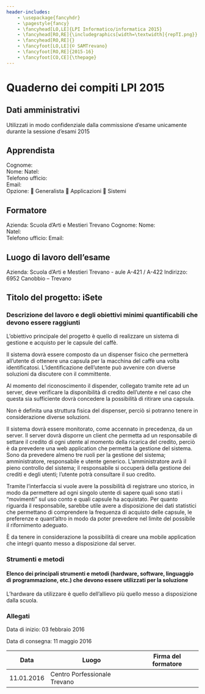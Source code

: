 ```yaml
---
header-includes:
    - \usepackage{fancyhdr}
    - \pagestyle{fancy}
    - \fancyhead[LO,LE]{LPI Informatico/informatica 2015}
    - \fancyhead[RO,RE]{\includegraphics[width=\textwidth]{repTI.png}}
    - \fancyhead[RO,RE]{}    
    - \fancyfoot[LO,LE]{© SAMTrevano}
    - \fancyfoot[RO,RE]{2015-16}
    - \fancyfoot[CO,CE]{\thepage}
---
```



# Quaderno dei compiti LPI 2015



## Dati amministrativi

  Utilizzati in modo confidenziale dalla commissione d’esame unicamente durante la sessione d’esami 2015

## Apprendista

  Cognome:            
  Nome:
  Natel:              
  Telefono ufficio:   
  Email:  
  Opzione:
     Generalista  Applicazioni  Sistemi

## Formatore

  Azienda: Scuola d’Arti e Mestieri Trevano
  Cognome:
  Nome:           
  Natel:              
  Telefono ufficio:
  Email:  

## Luogo di lavoro dell’esame
  Azienda: Scuola d’Arti e Mestieri Trevano - aule A-421 / A-422
  Indirizzo: 6952 Canobbio – Trevano

## Titolo del progetto: iSete

### Descrizione del lavoro e degli obiettivi minimi quantificabili che devono essere raggiunti

  L’obiettivo principale del progetto è quello di realizzare un sistema di gestione e acquisto per le capsule del caffè.

  Il sistema dovrà essere composto da un dispenser fisico che permetterà all’utente di ottenere una capsula per la macchina del caffè una volta identificatosi. L’identificazione dell’utente può avvenire con diverse soluzioni da discutere con il committente.

  Al momento del riconoscimento il dispender, collegato tramite rete ad un server, deve verificare la disponibilità di credito dell’utente e nel caso che questa sia sufficiente dovrà concedere la possibilità di ritirare una capsula.

  Non è definita una struttura fisica del dispenser, perciò si potranno tenere in considerazione diverse soluzioni.

  Il sistema dovrà essere monitorato, come accennato in precedenza, da un server. Il server dovrà disporre un client che permetta ad un responsabile di settare il credito di ogni utente al momento della ricarica del credito, perciò è da prevedere una web application che permetta la gestione del sistema. Sono da prevedere almeno tre ruoli per la gestione del sistema; amministratore, responsabile e utente generico. L’amministratore avrà il pieno controllo del sistema; il responsabile si occuperà della gestione dei crediti e degli utenti; l’utente potrà consultare il suo credito.

  Tramite l’interfaccia si vuole avere la possibilità di registrare uno storico, in modo da permettere ad ogni singolo utente di sapere quali sono stati i “movimenti” sul uso conto e quali capsule ha acquistato. Per quanto riguarda il responsabile, sarebbe utile avere a disposizione dei dati statistici che permettano di comprendere la frequenza di acquisto delle capsule, le preferenze e quant’altro in modo da poter prevedere nel limite del possibile il rifornimento adeguato.

  È da tenere in considerazione la possibilità di creare una mobile application che integri quanto messo a disposizione dal server.

### Strumenti e metodi

#### Elenco dei principali strumenti e metodi (hardware, software, linguaggio di programmazione, etc.)      che devono essere utilizzati per la soluzione

L’hardware da utilizzare è quello dell’allievo più quello messo a disposizione dalla scuola.

### Allegati

Data di inizio: 03 febbraio 2016

Data di consegna: 11 maggio 2016

|Data            |Luogo                             |Firma del formatore|
|----------------|----------------------------------|-------------------|
|11.01.2016      |Centro Porfessionale Trevano      |                   |
